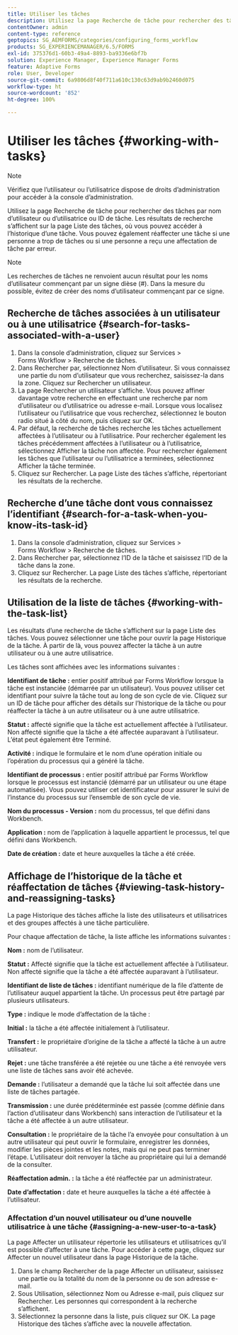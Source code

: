 ```yaml
---
title: Utiliser les tâches
description: Utilisez la page Recherche de tâche pour rechercher des tâches par nom d’utilisateur ou d’utilisatrice ou ID de tâche. Découvrez l’utilisation des tâches.
contentOwner: admin
content-type: reference
geptopics: SG_AEMFORMS/categories/configuring_forms_workflow
products: SG_EXPERIENCEMANAGER/6.5/FORMS
exl-id: 375376d1-60b3-49a4-8893-ba9336e6bf7b
solution: Experience Manager, Experience Manager Forms
feature: Adaptive Forms
role: User, Developer
source-git-commit: 6a9806d8f40f711a610c130c63d9ab9b2460d075
workflow-type: ht
source-wordcount: '852'
ht-degree: 100%

---
```


# Utiliser les tâches {#working-with-tasks}

>[!NOTE]
> 
> Vérifiez que l’utilisateur ou l’utilisatrice dispose de droits d’administration pour accéder à la console d’administration.

Utilisez la page Recherche de tâche pour rechercher des tâches par nom d’utilisateur ou d’utilisatrice ou ID de tâche. Les résultats de recherche s’affichent sur la page Liste des tâches, où vous pouvez accéder à l’historique d’une tâche. Vous pouvez également réaffecter une tâche si une personne a trop de tâches ou si une personne a reçu une affectation de tâche par erreur.

>[!NOTE]
>
>Les recherches de tâches ne renvoient aucun résultat pour les noms d’utilisateur commençant par un signe dièse (#). Dans la mesure du possible, évitez de créer des noms d’utilisateur commençant par ce signe.

## Recherche de tâches associées à un utilisateur ou à une utilisatrice {#search-for-tasks-associated-with-a-user}

1. Dans la console d’administration, cliquez sur Services > Forms Workflow > Recherche de tâches.
1. Dans Rechercher par, sélectionnez Nom d’utilisateur. Si vous connaissez une partie du nom d’utilisateur que vous recherchez, saisissez-la dans la zone. Cliquez sur Rechercher un utilisateur.
1. La page Rechercher un utilisateur s’affiche. Vous pouvez affiner davantage votre recherche en effectuant une recherche par nom d’utilisateur ou d’utilisatrice ou adresse e-mail. Lorsque vous localisez l’utilisateur ou l’utilisatrice que vous recherchez, sélectionnez le bouton radio situé à côté du nom, puis cliquez sur OK.
1. Par défaut, la recherche de tâches recherche les tâches actuellement affectées à l’utilisateur ou à l’utilisatrice. Pour rechercher également les tâches précédemment affectées à l’utilisateur ou à l’utilisatrice, sélectionnez Afficher la tâche non affectée. Pour rechercher également les tâches que l’utilisateur ou l’utilisatrice a terminées, sélectionnez Afficher la tâche terminée.
1. Cliquez sur Rechercher. La page Liste des tâches s’affiche, répertoriant les résultats de la recherche.

## Recherche d’une tâche dont vous connaissez l’identifiant {#search-for-a-task-when-you-know-its-task-id}

1. Dans la console d’administration, cliquez sur Services > Forms Workflow > Recherche de tâches.
1. Dans Rechercher par, sélectionnez l’ID de la tâche et saisissez l’ID de la tâche dans la zone.
1. Cliquez sur Rechercher. La page Liste des tâches s’affiche, répertoriant les résultats de la recherche.

## Utilisation de la liste de tâches {#working-with-the-task-list}

Les résultats d’une recherche de tâche s’affichent sur la page Liste des tâches. Vous pouvez sélectionner une tâche pour ouvrir la page Historique de la tâche. À partir de là, vous pouvez affecter la tâche à un autre utilisateur ou à une autre utilisatrice.

Les tâches sont affichées avec les informations suivantes :

**Identifiant de tâche :** entier positif attribué par Forms Workflow lorsque la tâche est instanciée (démarrée par un utilisateur). Vous pouvez utiliser cet identifiant pour suivre la tâche tout au long de son cycle de vie. Cliquez sur un ID de tâche pour afficher des détails sur l’historique de la tâche ou pour réaffecter la tâche à un autre utilisateur ou à une autre utilisatrice.

**Statut :** affecté signifie que la tâche est actuellement affectée à l’utilisateur. Non affecté signifie que la tâche a été affectée auparavant à l’utilisateur. L’état peut également être Terminé.

**Activité :** indique le formulaire et le nom d’une opération initiale ou l’opération du processus qui a généré la tâche.

**Identifiant de processus :** entier positif attribué par Forms Workflow lorsque le processus est instancié (démarré par un utilisateur ou une étape automatisée). Vous pouvez utiliser cet identificateur pour assurer le suivi de l’instance du processus sur l’ensemble de son cycle de vie.

**Nom du processus - Version :** nom du processus, tel que défini dans Workbench.

**Application :** nom de l’application à laquelle appartient le processus, tel que défini dans Workbench.

**Date de création :** date et heure auxquelles la tâche a été créée.

## Affichage de l’historique de la tâche et réaffectation de tâches {#viewing-task-history-and-reassigning-tasks}

La page Historique des tâches affiche la liste des utilisateurs et utilisatrices et des groupes affectés à une tâche particulière.

Pour chaque affectation de tâche, la liste affiche les informations suivantes :

**Nom :** nom de l’utilisateur.

**Statut :** Affecté signifie que la tâche est actuellement affectée à l’utilisateur. Non affecté signifie que la tâche a été affectée auparavant à l’utilisateur.

**Identifiant de liste de tâches :** identifiant numérique de la file d’attente de l’utilisateur auquel appartient la tâche. Un processus peut être partagé par plusieurs utilisateurs.

**Type :** indique le mode d’affectation de la tâche :

**Initial :** la tâche a été affectée initialement à l’utilisateur.

**Transfert :** le propriétaire d’origine de la tâche a affecté la tâche à un autre utilisateur.

**Rejet :** une tâche transférée a été rejetée ou une tâche a été renvoyée vers une liste de tâches sans avoir été achevée.

**Demande :** l’utilisateur a demandé que la tâche lui soit affectée dans une liste de tâches partagée.

**Transmission :** une durée prédéterminée est passée (comme définie dans l’action d’utilisateur dans Workbench) sans interaction de l’utilisateur et la tâche a été affectée à un autre utilisateur.

**Consultation :** le propriétaire de la tâche l’a envoyée pour consultation à un autre utilisateur qui peut ouvrir le formulaire, enregistrer les données, modifier les pièces jointes et les notes, mais qui ne peut pas terminer l’étape. L’utilisateur doit renvoyer la tâche au propriétaire qui lui a demandé de la consulter.

**Réaffectation admin. :** la tâche a été réaffectée par un administrateur.

**Date d’affectation :** date et heure auxquelles la tâche a été affectée à l’utilisateur.

### Affectation d’un nouvel utilisateur ou d’une nouvelle utilisatrice à une tâche {#assigning-a-new-user-to-a-task}

La page Affecter un utilisateur répertorie les utilisateurs et utilisatrices qu’il est possible d’affecter à une tâche. Pour accéder à cette page, cliquez sur Affecter un nouvel utilisateur dans la page Historique de la tâche.

1. Dans le champ Rechercher de la page Affecter un utilisateur, saisissez une partie ou la totalité du nom de la personne ou de son adresse e-mail.
1. Sous Utilisation, sélectionnez Nom ou Adresse e-mail, puis cliquez sur Rechercher. Les personnes qui correspondent à la recherche s’affichent.
1. Sélectionnez la personne dans la liste, puis cliquez sur OK. La page Historique des tâches s’affiche avec la nouvelle affectation.
